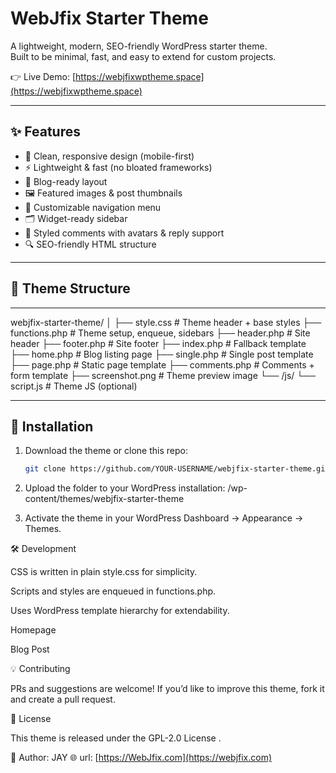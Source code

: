 # WebJfix Starter Theme

A lightweight, modern, SEO-friendly WordPress starter theme.  
Built to be minimal, fast, and easy to extend for custom projects.

👉 Live Demo: [https://webjfixwptheme.space](https://webjfixwptheme.space)

---

## ✨ Features
- 🎨 Clean, responsive design (mobile-first)
- ⚡ Lightweight & fast (no bloated frameworks)
- 📝 Blog-ready layout
- 🖼️ Featured images & post thumbnails
- 🧩 Customizable navigation menu
- 🗂️ Widget-ready sidebar
- 💬 Styled comments with avatars & reply support
- 🔍 SEO-friendly HTML structure

---

## 📂 Theme Structure


---

webjfix-starter-theme/
│
├── style.css # Theme header + base styles
├── functions.php # Theme setup, enqueue, sidebars
├── header.php # Site header
├── footer.php # Site footer
├── index.php # Fallback template
├── home.php # Blog listing page
├── single.php # Single post template
├── page.php # Static page template
├── comments.php # Comments + form template
├── screenshot.png # Theme preview image
└── /js/
└── script.js # Theme JS (optional)

---

## 🚀 Installation
1. Download the theme or clone this repo:
   ```bash
   git clone https://github.com/YOUR-USERNAME/webjfix-starter-theme.git

2. Upload the folder to your WordPress installation:
/wp-content/themes/webjfix-starter-theme

3. Activate the theme in your WordPress Dashboard → Appearance → Themes.

🛠️ Development

CSS is written in plain style.css for simplicity.

Scripts and styles are enqueued in functions.php.

Uses WordPress template hierarchy for extendability.


Homepage

Blog Post


💡 Contributing

PRs and suggestions are welcome! If you’d like to improve this theme, fork it and create a pull request.

📜 License

This theme is released under the GPL-2.0 License
.

👤  Author: JAY
🌐  url: [https://WebJfix.com](https://webjfix.com)




